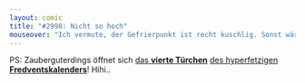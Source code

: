 ```yaml
---
layout: comic
title: "#2998: Nicht so hoch"
mouseover: "Ich vermute, der Gefrierpunkt ist recht kuschlig. Sonst wären die Temperaturen nicht so häufig in seiner Nähe."
---
```


PS:
Zauberguterdings öffnet sich <a href="http://www.fonflatter.de/2013/12/04/das-4-tuerchen" title="Das 4. Türchen">das <strong>vierte Türchen</strong></a> <a href="http://www.fonflatter.de/der-fetzige-fredventskalender-2013" title="Der hyperfetzige Fredventskalender 2013">des hyperfetzigen <strong>Fredventskalenders</strong></a>!
Hihi..
